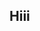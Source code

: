 ## Hiii

<!--
**Azragonul12/Azragonul12** is a ✨ _special_ ✨ repository because its `README.md` (this file) appears on your GitHub profile.

Here are some ideas to get you started:

- I am studying at Bilkent University
- Competitive Programming enthusiast
- EGOI silver medalist
